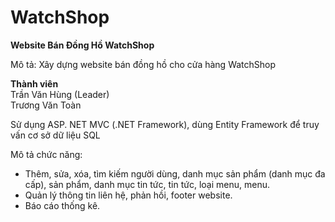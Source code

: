 # WatchShop
<b>Website Bán Đồng Hồ WatchShop</b>

Mô tả:
Xây dựng website bán đồng hồ cho cửa hàng WatchShop

<b>Thành viên</b><br/>
Trần Văn Hùng (Leader)<br/>
Trương Văn Toàn<br/>

Sử dụng ASP. NET MVC (.NET Framework), dùng Entity Framework để truy vấn cơ sở dữ liệu SQL

Mô tả chức năng:
- Thêm, sửa, xóa, tìm kiếm người dùng, danh mục sản phẩm (danh mục đa cấp), sản phẩm, danh mục tin tức, tin tức, loại menu, menu.
- Quản lý thông tin liên hệ, phản hồi, footer website.
- Báo cáo thống kê.
